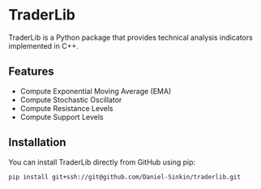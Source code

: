 # TraderLib

TraderLib is a Python package that provides technical analysis indicators implemented in C++.

## Features

- Compute Exponential Moving Average (EMA)
- Compute Stochastic Oscillator
- Compute Resistance Levels
- Compute Support Levels

## Installation

You can install TraderLib directly from GitHub using pip:

```bash
pip install git+ssh://git@github.com/Daniel-Sinkin/traderlib.git
```